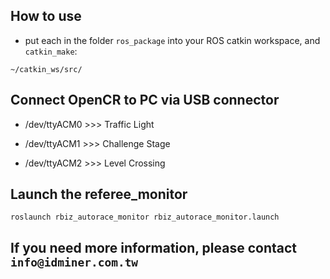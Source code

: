 ## How to use
- put each in the folder `ros_package` into your ROS catkin workspace, and `catkin_make`:
```
~/catkin_ws/src/
```
## Connect OpenCR to PC via USB connector
- /dev/ttyACM0  >>> Traffic Light

- /dev/ttyACM1  >>> Challenge Stage

- /dev/ttyACM2  >>> Level Crossing

## Launch the referee_monitor
```
roslaunch rbiz_autorace_monitor rbiz_autorace_monitor.launch
```

## If you need more information, please contact `info@idminer.com.tw`
